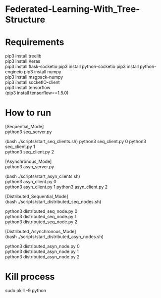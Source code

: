 # Federated-Learning-With_Tree-Structure

# Requirements  

pip3 install treelib  
pip3 install Keras  
pip3 install flask-socketio 
pip3 install python-socketio
pip3 install python-engineio 
pip3 install numpy  
pip3 install msgpack-numpy  
pip3 install socketIO-client  
pip3 install tensorflow  
(pip3 install tensorflow==1.5.0)  

# How to run  

[Sequential_Mode]  
python3 seq_server.py  

(bash ./scripts/start_seq_clients.sh) 
python3 seq_client.py 0 
python3 seq_client.py 1  
python3 seq_client.py 2   

[Asynchronous_Mode]  
python3 asyn_server.py 
  
(bash ./scripts/start_asyn_clients.sh)  
python3 asyn_client.py 0  
python3 asyn_client.py 1
python3 asyn_client.py 2

[Distributed_Sequential_Mode]  
(bash ./scripts/start_distributed_seq_nodes.sh)  
   
python3 distributed_seq_node.py 0  
python3 distributed_seq_node.py 1  
python3 distributed_seq_node.py 2  
  
[Distributed_Asynchronous_Mode]  
(bash ./scripts/start_distributed_asyn_nodes.sh)  
  
python3 distributed_asyn_node.py 0  
python3 distributed_asyn_node.py 1  
python3 distributed_asyn_node.py 2  
  
# Kill process  
  
sudo pkill -9 python  